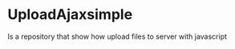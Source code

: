 UploadAjaxsimple
================

Is a repository that show how upload files to server with javascript

